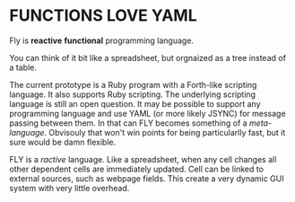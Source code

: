 FUNCTIONS LOVE YAML
===================

Fly is **reactive** **functional** programming language.

You can think of it bit like a spreadsheet, but orgnaized as a tree instead of a table.

The current prototype is a Ruby program with a Forth-like scripting language. It also supports Ruby scripting. The underlying scripting language is still an open question. It may be possible to support any programming language and use YAML (or more likely JSYNC) for message passing between them. In that can FLY becomes something of a *meta-language*. Obvisouly that won't win points for being particularlly fast, but it sure would be damn flexible.

FLY is a *ractive* language. Like a spreadsheet, when any cell changes all other dependent cells are immediately updated. Cell can be linked to external sources, such as webpage fields. This create a very dynamic GUI system with very little overhead.

